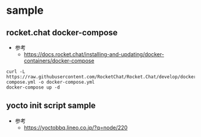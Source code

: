 # sample

## rocket.chat docker-compose

* 参考
    * https://docs.rocket.chat/installing-and-updating/docker-containers/docker-compose
```
curl -L https://raw.githubusercontent.com/RocketChat/Rocket.Chat/develop/docker-compose.yml -o docker-compose.yml
docker-compose up -d
```

## yocto init script sample

* 参考
    * https://yoctobbq.lineo.co.jp/?q=node/220

